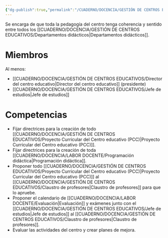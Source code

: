 ```yaml
---
{"dg-publish":true,"permalink":"/CUADERNO/DOCENCIA/GESTIÓN DE CENTROS EDUCATIVOS/Comisión de Coordinación Pedagógica/"}
---
```


Se encarga de que toda la pedagogía del centro tenga coherencia y sentido entre todos los [[CUADERNO/DOCENCIA/GESTIÓN DE CENTROS EDUCATIVOS/Departamentos didácticos\|Departamentos didácticos]].

# Miembros
Al menos:
- [[CUADERNO/DOCENCIA/GESTIÓN DE CENTROS EDUCATIVOS/Director del centro educativo\|Director del centro educativo]] (presidente)
- [[CUADERNO/DOCENCIA/GESTIÓN DE CENTROS EDUCATIVOS/Jefe de estudios\|Jefe de estudios]]

# Competencias
- Fijar directrices para la creación de todo [[CUADERNO/DOCENCIA/GESTIÓN DE CENTROS EDUCATIVOS/Proyecto Curricular del Centro educativo (PCC)\|Proyecto Curricular del Centro educativo (PCC)]].
- Fijar directrices para la creación de toda [[CUADERNO/DOCENCIA/LABOR DOCENTE/Programación didáctica\|Programación didáctica]].
- Proponer todo [[CUADERNO/DOCENCIA/GESTIÓN DE CENTROS EDUCATIVOS/Proyecto Curricular del Centro educativo (PCC)\|Proyecto Curricular del Centro educativo (PCC)]] al [[CUADERNO/DOCENCIA/GESTIÓN DE CENTROS EDUCATIVOS/Claustro de profesores\|Claustro de profesores]] para que lo apruebe.
- Proponer el calendario de [[CUADERNO/DOCENCIA/LABOR DOCENTE/Evaluación\|Evaluación]] y exámenes junto con el [[CUADERNO/DOCENCIA/GESTIÓN DE CENTROS EDUCATIVOS/Jefe de estudios\|Jefe de estudios]] al [[CUADERNO/DOCENCIA/GESTIÓN DE CENTROS EDUCATIVOS/Claustro de profesores\|Claustro de profesores]].
- Evaluar las actividades del centro y crear planes de mejora.